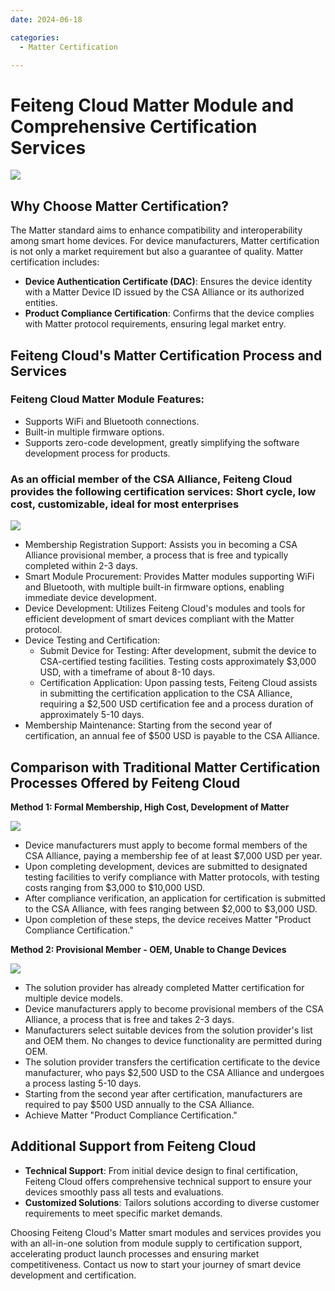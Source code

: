 ```yaml
---
date: 2024-06-18

categories:
  - Matter Certification

---
```


# Feiteng Cloud Matter Module and Comprehensive Certification Services

![](/assets/images/matter认证.jpg)

## Why Choose Matter Certification?

The Matter standard aims to enhance compatibility and interoperability among smart home devices. For device manufacturers, Matter certification is not only a market requirement but also a guarantee of quality. <!-- more -->Matter certification includes:

- **Device Authentication Certificate (DAC)**: Ensures the device identity with a Matter Device ID issued by the CSA Alliance or its authorized entities.
- **Product Compliance Certification**: Confirms that the device complies with Matter protocol requirements, ensuring legal market entry.

## Feiteng Cloud's Matter Certification Process and Services

### Feiteng Cloud Matter Module Features:

- Supports WiFi and Bluetooth connections.
- Built-in multiple firmware options.
- Supports zero-code development, greatly simplifying the software development process for products.

### As an official member of the CSA Alliance, Feiteng Cloud provides the following certification services: Short cycle, low cost, customizable, ideal for most enterprises

![](/assets/images/matter_renzheng2.png)

- Membership Registration Support: Assists you in becoming a CSA Alliance provisional member, a process that is free and typically completed within 2-3 days.
- Smart Module Procurement: Provides Matter modules supporting WiFi and Bluetooth, with multiple built-in firmware options, enabling immediate device development.
- Device Development: Utilizes Feiteng Cloud's modules and tools for efficient development of smart devices compliant with the Matter protocol.
- Device Testing and Certification:
    - Submit Device for Testing: After development, submit the device to CSA-certified testing facilities. Testing costs approximately $3,000 USD, with a timeframe of about 8-10 days.
    - Certification Application: Upon passing tests, Feiteng Cloud assists in submitting the certification application to the CSA Alliance, requiring a $2,500 USD certification fee and a process duration of approximately 5-10 days.
- Membership Maintenance: Starting from the second year of certification, an annual fee of $500 USD is payable to the CSA Alliance.

## Comparison with Traditional Matter Certification Processes Offered by Feiteng Cloud

**Method 1: Formal Membership, High Cost, Development of Matter**

![](/assets/images/matter_renzheng1.png)

- Device manufacturers must apply to become formal members of the CSA Alliance, paying a membership fee of at least $7,000 USD per year.
- Upon completing development, devices are submitted to designated testing facilities to verify compliance with Matter protocols, with testing costs ranging from $3,000 to $10,000 USD.
- After compliance verification, an application for certification is submitted to the CSA Alliance, with fees ranging between $2,000 to $3,000 USD.
- Upon completion of these steps, the device receives Matter "Product Compliance Certification."

**Method 2: Provisional Member - OEM, Unable to Change Devices**

![](/assets/images/matter_renzheng3.png)

- The solution provider has already completed Matter certification for multiple device models.
- Device manufacturers apply to become provisional members of the CSA Alliance, a process that is free and takes 2-3 days.
- Manufacturers select suitable devices from the solution provider's list and OEM them. No changes to device functionality are permitted during OEM.
- The solution provider transfers the certification certificate to the device manufacturer, who pays $2,500 USD to the CSA Alliance and undergoes a process lasting 5-10 days.
- Starting from the second year after certification, manufacturers are required to pay $500 USD annually to the CSA Alliance.
- Achieve Matter "Product Compliance Certification."

## Additional Support from Feiteng Cloud

- **Technical Support**: From initial device design to final certification, Feiteng Cloud offers comprehensive technical support to ensure your devices smoothly pass all tests and evaluations.
- **Customized Solutions**: Tailors solutions according to diverse customer requirements to meet specific market demands.

Choosing Feiteng Cloud's Matter smart modules and services provides you with an all-in-one solution from module supply to certification support, accelerating product launch processes and ensuring market competitiveness. Contact us now to start your journey of smart device development and certification.
